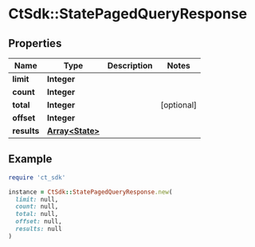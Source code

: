 # CtSdk::StatePagedQueryResponse

## Properties

| Name | Type | Description | Notes |
| ---- | ---- | ----------- | ----- |
| **limit** | **Integer** |  |  |
| **count** | **Integer** |  |  |
| **total** | **Integer** |  | [optional] |
| **offset** | **Integer** |  |  |
| **results** | [**Array&lt;State&gt;**](State.md) |  |  |

## Example

```ruby
require 'ct_sdk'

instance = CtSdk::StatePagedQueryResponse.new(
  limit: null,
  count: null,
  total: null,
  offset: null,
  results: null
)
```

